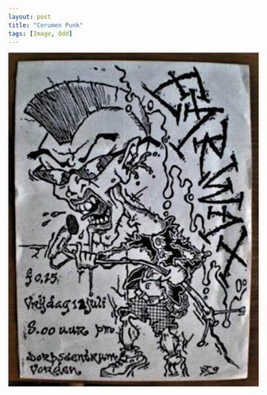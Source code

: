 ```yaml
---
layout: post
title: "Cerumen Punk"
tags: [Image, Odd]
---
```


<img class="outline" src="/images/1996-7-12-cerumen-punk/flyer.jpg" alt="Flyer for the first Earwax gig." width="640"/>